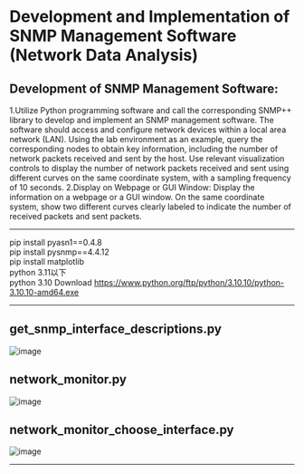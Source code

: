 # Development and Implementation of SNMP Management Software (Network Data Analysis)

## Development of SNMP Management Software:

1.Utilize Python programming software and call the corresponding SNMP++ library to develop and implement an SNMP management software.
The software should access and configure network devices within a local area network (LAN).
Using the lab environment as an example, query the corresponding nodes to obtain key information, including the number of network packets received and sent by the host.
Use relevant visualization controls to display the number of network packets received and sent using different curves on the same coordinate system, with a sampling frequency of 10 seconds.
2.Display on Webpage or GUI Window:
Display the information on a webpage or a GUI window.
On the same coordinate system, show two different curves clearly labeled to indicate the number of received packets and sent packets.

---

pip install pyasn1==0.4.8   
pip install pysnmp==4.4.12   
pip install matplotlib   
python 3.11以下   
python 3.10 Download https://www.python.org/ftp/python/3.10.10/python-3.10.10-amd64.exe</p>

---

## get_snmp_interface_descriptions.py
![image](https://github.com/user-attachments/assets/13a683a7-c59a-4c32-832f-16de2a62cf0c)

## network_monitor.py   
![image](https://github.com/user-attachments/assets/7abf44a8-64ca-4562-bb16-664b7fbd7889)   

## network_monitor_choose_interface.py   
![image](https://github.com/user-attachments/assets/fa90ddb1-1ae3-41f8-99a5-4f3b1b549e93)   

---

